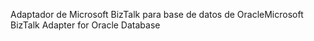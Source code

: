 <span data-ttu-id="220c4-101">Adaptador de Microsoft BizTalk para base de datos de Oracle</span><span class="sxs-lookup"><span data-stu-id="220c4-101">Microsoft BizTalk Adapter for Oracle Database</span></span>